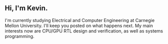 ## Hi, I'm Kevin.

I'm currently studying Electrical and Computer Engineering at Carnegie Mellon University. I'll keep you posted on what happens next. My main interests now are CPU/GPU RTL design and verification, as well as systems programming.
